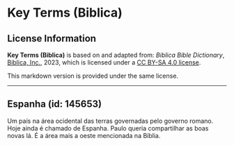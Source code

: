 # Key Terms (Biblica)

## License Information

**Key Terms (Biblica)** is based on and adapted from: _Biblica Bible Dictionary_, [Biblica, Inc.](https://www.biblica.com/), 2023, which is licensed under a [CC BY-SA 4.0 license](https://creativecommons.org/licenses/by-sa/4.0/legalcode.en).

This markdown version is provided under the same license.



--------------------------------

## Espanha (id: 145653)

Um país na área ocidental das terras governadas pelo governo romano. Hoje ainda é chamado de Espanha. Paulo queria compartilhar as boas novas lá. É a área mais a oeste mencionada na Bíblia.


